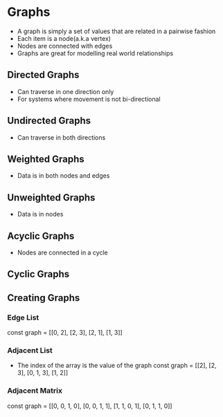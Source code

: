 # Graphs

- A graph is simply a set of values that are related in a pairwise fashion
- Each item is a node(a.k.a vertex)
- Nodes are connected with edges
- Graphs are great for modelling real world relationships

## Directed Graphs

- Can traverse in one direction only
- For systems where movement is not bi-directional

## Undirected Graphs

- Can traverse in both directions

## Weighted Graphs

- Data is in both nodes and edges

## Unweighted Graphs

- Data is in nodes

## Acyclic Graphs

- Nodes are connected in a cycle

## Cyclic Graphs

## Creating Graphs

### Edge List

const graph = [[0, 2], [2, 3], [2, 1], [1, 3]]

### Adjacent List

- The index of the array is the value of the graph
  const graph = [[2], [2, 3], [0, 1, 3], [1, 2]]

### Adjacent Matrix

const graph = [[0, 0, 1, 0], [0, 0, 1, 1], [1, 1, 0, 1], [0, 1, 1, 0]]
